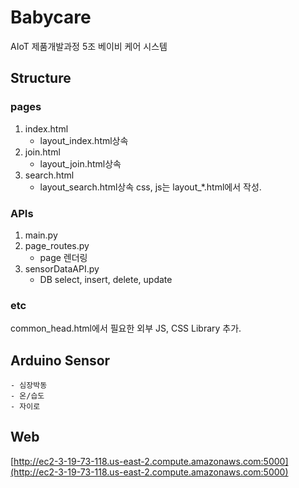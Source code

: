 # Babycare
AIoT 제품개발과정 5조 베이비 케어 시스템

## Structure
### pages
1. index.html
	- layout_index.html상속
2. join.html
	- layout_join.html상속
3. search.html
	- layout_search.html상속
css, js는 layout_*.html에서 작성.
### APIs
1. main.py
2. page_routes.py
	- page 렌더링
2. sensorDataAPI.py
	- DB select, insert, delete, update
### etc
common_head.html에서 필요한 외부 JS, CSS Library 추가.

## Arduino Sensor
	- 심장박동
	- 온/습도
	- 자이로

## Web
[http://ec2-3-19-73-118.us-east-2.compute.amazonaws.com:5000](http://ec2-3-19-73-118.us-east-2.compute.amazonaws.com:5000)
